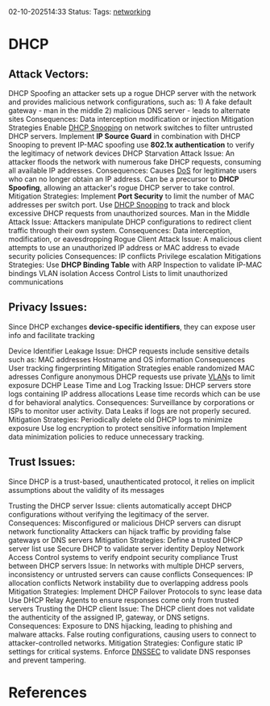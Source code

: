 02-10-202514:33
Status:
Tags: [networking](networking.md)

# DHCP

## Attack Vectors:
DHCP Spoofing
    an attacker sets up a rogue DHCP server with the network and provides malicious network configurations, such as:
        1) A fake default gateway - man in the middle
        2) malicious DNS server - leads to alternate sites
    Consequences:
        Data interception modification or injection
    Mitigation Strategies
        Enable [DHCP Snooping](DHCP%20Snooping.md) on network switches to filter untrusted DHCP servers.
        Implement **IP Source Guard** in combination with DHCP Snooping to prevent IP-MAC spoofing
        use **802.1x authentication** to verify the legitimacy of network devices
DHCP Starvation Attack
    Issue:
        An attacker floods the network with numerous fake DHCP requests, consuming all available IP addresses.
    Consequences:
        Causes [DoS](denial%20of%20service.md) for legitimate users who can no longer obtain an IP address.
        Can be a precursor to **DHCP Spoofing**, allowing an attacker's rogue DHCP server to take control.
    Mitigation Strategies:
        Implement **Port Security** to limit the number of MAC addresses per switch port.
        Use [DHCP Snooping](DHCP%20Snooping.md) to track and block excessive DHCP requests from unauthorized sources.
Man in the Middle Attack
    Issue:
        Attackers manipulate DHCP configurations to redirect client traffic through their own system.
    Consequences:
        Data interception, modification, or eavesdropping
Rogue Client Attack
    Issue:
        A malicious client attempts to use an unauthorized IP address or MAC address to evade security policies
    Consequences:
        IP conflicts
        Privilege escalation
    Mitigations Strategies:
        Use **DHCP Binding Table** with ARP Inspection to validate IP-MAC bindings
        VLAN isolation
        Access Control Lists to limit unauthorized communications
## Privacy Issues:
Since DHCP exchanges **device-specific identifiers**, they can expose user info and facilitate tracking

Device Identifier Leakage
    Issue:
        DHCP requests include sensitive details such as:
        MAC addresses
        Hostname and OS information
    Consequences
        User tracking
        fingerprinting
    Mitigation Strategies
        enable randomized MAC adresses
        Configure anonymous DHCP requests
        use private [VLAN](VLAN)s to limit exposure
DCHP Lease Time and Log Tracking
    Issue:
        DHCP servers store logs containing
        IP address allocations
        Lease time records which can be use d for behavioral analytics.
    Consequences:
        Surveillance by corporations or ISPs to monitor user activity.
        Data Leaks if logs are not properly secured.
    Mitigation Strategies:
        Periodically delete old DHCP logs to minimize exposure
        Use log encryption to protect sensitive information
        Implement data minimization policies to reduce unnecessary tracking.
## Trust Issues:
Since DHCP is a trust-based, unauthenticated protocol, it relies on implicit assumptions about the validity of its messages

Trusting the DHCP server
    Issue:
        clients automatically accept DHCP configurations without verifying the legitimacy of the server.
    Consequences:
        Misconfigured or malicious DHCP servers can disrupt network functionality
        Attackers can hijack traffic by providing false gateways or DNS servers
    Mitigation Strategies:
        Define a trusted DHCP server list
        use Secure DHCP to validate server identity
        Deploy Network Access Control systems to verify endpoint security compliance
Trust between DHCP servers
    Issue:
        In networks with multiple DHCP servers, inconsistency or untrusted servers can cause conflicts
    Consequences:
        IP allocation conflicts
        Network instability due to overlapping address pools
    Mitigation Strategies:
        Implement DHCP Failover Protocols to sync lease data
        Use DHCP Relay Agents to ensure responses come only from trusted servers
Trusting the DHCP client
    Issue:
        The DHCP client does not validate the authenticity of the assigned IP, gateway, or DNS setigns.
    Consequences:
        Exposure to DNS hijacking, leading to phishing and malware attacks.
        False routing configurations, causing users to connect to attacker-controlled networks.
    Mitigation Strategies:
        Configure static IP settings for critical systems.
        Enforce [DNSSEC](DNSSEC) to validate DNS responses and prevent tampering.
# References


